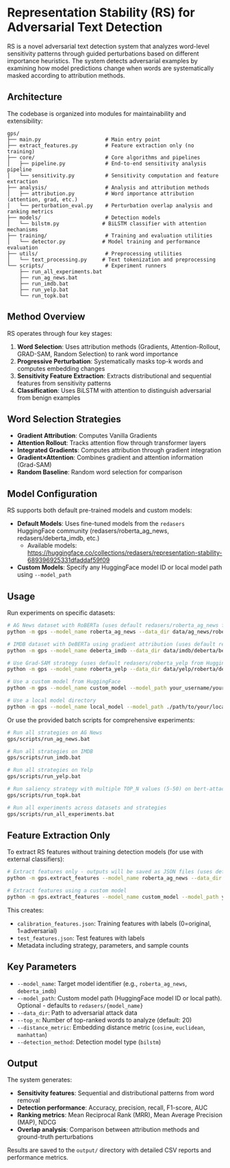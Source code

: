 # Representation Stability (RS) for Adversarial Text Detection

RS is a novel adversarial text detection system that analyzes word-level sensitivity patterns through guided perturbations based on different importance heuristics. The system detects adversarial examples by examining how model predictions change when words are systematically masked according to attribution methods.

## Architecture

The codebase is organized into modules for maintainability and extensibility:

```
gps/
├── main.py                     # Main entry point
├── extract_features.py         # Feature extraction only (no training)
├── core/                       # Core algorithms and pipelines
│   ├── pipeline.py             # End-to-end sensitivity analysis pipeline
│   └── sensitivity.py          # Sensitivity computation and feature extraction
├── analysis/                   # Analysis and attribution methods
│   ├── attribution.py          # Word importance attribution (attention, grad, etc.)
│   └── perturbation_eval.py    # Perturbation overlap analysis and ranking metrics
├── models/                     # Detection models
│   └── bilstm.py              # BiLSTM classifier with attention mechanisms
├── training/                   # Training and evaluation utilities
│   └── detector.py            # Model training and performance evaluation
├── utils/                      # Preprocessing utilities
│   └── text_processing.py     # Text tokenization and preprocessing
└── scripts/                    # Experiment runners
    ├── run_all_experiments.bat
    ├── run_ag_news.bat
    ├── run_imdb.bat
    ├── run_yelp.bat
    └── run_topk.bat
```

## Method Overview

RS operates through four key stages:

1. **Word Selection**: Uses attribution methods (Gradients, Attention-Rollout, GRAD-SAM, Random Selection) to rank word importance
2. **Progressive Perturbation**: Systematically masks top-k words and computes embedding changes
3. **Sensitivity Feature Extraction**: Extracts distributional and sequential features from sensitivity patterns
4. **Classification**: Uses BiLSTM with attention to distinguish adversarial from benign examples

## Word Selection Strategies

- **Gradient Attribution**: Computes Vanilla Gradients
- **Attention Rollout**: Tracks attention flow through transformer layers
- **Integrated Gradients**: Computes attribution through gradient integration
- **Gradient×Attention**: Combines gradient and attention information (Grad-SAM)
- **Random Baseline**: Random word selection for comparison

## Model Configuration

RS supports both default pre-trained models and custom models:

- **Default Models**: Uses fine-tuned models from the `redasers` HuggingFace community (redasers/roberta_ag_news, redasers/deberta_imdb, etc.)
  - Available models: https://huggingface.co/collections/redasers/representation-stability-689396925331dfaddaf59f09
- **Custom Models**: Specify any HuggingFace model ID or local model path using `--model_path`

## Usage

Run experiments on specific datasets:

```bash
# AG News dataset with RoBERTa (uses default redasers/roberta_ag_news from HuggingFace)
python -m gps --model_name roberta_ag_news --data_dir data/ag_news/roberta/textfooler --use_attention --top_n 20

# IMDB dataset with DeBERTa using gradient attribution (uses default redasers/deberta_imdb from HuggingFace)
python -m gps --model_name deberta_imdb --data_dir data/imdb/deberta/bert-attack --use_saliency --top_n 20

# Use Grad-SAM strategy (uses default redasers/roberta_yelp from HuggingFace)
python -m gps --model_name roberta_yelp --data_dir data/yelp/roberta/deepwordbug --use_gradient_attention --top_n 20

# Use a custom model from HuggingFace
python -m gps --model_name custom_model --model_path your_username/your_model --data_dir data/imdb/roberta/textfooler --use_attention --top_n 20

# Use a local model directory
python -m gps --model_name local_model --model_path ./path/to/your/local/model --data_dir data/imdb/roberta/textfooler --use_saliency --top_n 20
```

Or use the provided batch scripts for comprehensive experiments:

```bash
# Run all strategies on AG News
gps/scripts/run_ag_news.bat

# Run all strategies on IMDB  
gps/scripts/run_imdb.bat

# Run all strategies on Yelp
gps/scripts/run_yelp.bat

# Run saliency strategy with multiple TOP_N values (5-50) on bert-attack across all datasets
gps/scripts/run_topk.bat

# Run all experiments across datasets and strategies
gps/scripts/run_all_experiments.bat
```

## Feature Extraction Only

To extract RS features without training detection models (for use with external classifiers):

```bash
# Extract features only - outputs will be saved as JSON files (uses default redasers model)
python -m gps.extract_features --model_name roberta_ag_news --data_dir data/ag_news/roberta/textfooler --use_attention --top_n 20

# Extract features using a custom model
python -m gps.extract_features --model_name custom_model --model_path your_username/your_model --data_dir data/ag_news/roberta/textfooler --use_attention --top_n 20
```

This creates:
- `calibration_features.json`: Training features with labels (0=original, 1=adversarial)  
- `test_features.json`: Test features with labels
- Metadata including strategy, parameters, and sample counts

## Key Parameters

- `--model_name`: Target model identifier (e.g., `roberta_ag_news`, `deberta_imdb`)
- `--model_path`: Custom model path (HuggingFace model ID or local path). Optional - defaults to `redasers/{model_name}`
- `--data_dir`: Path to adversarial attack data
- `--top_n`: Number of top-ranked words to analyze (default: 20)
- `--distance_metric`: Embedding distance metric (`cosine`, `euclidean`, `manhattan`)
- `--detection_method`: Detection model type (`bilstm`)

## Output

The system generates:

- **Sensitivity features**: Sequential and distributional patterns from word removal
- **Detection performance**: Accuracy, precision, recall, F1-score, AUC
- **Ranking metrics**: Mean Reciprocal Rank (MRR), Mean Average Precision (MAP), NDCG
- **Overlap analysis**: Comparison between attribution methods and ground-truth perturbations

Results are saved to the `output/` directory with detailed CSV reports and performance metrics.

